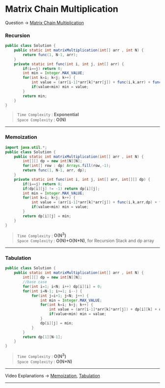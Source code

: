 # Matrix Chain Multiplication
Question -> [Matrix Chain Multiplication](https://www.codingninjas.com/codestudio/problems/matrix-chain-multiplication_975344)    

### Recursion
```java
public class Solution {
    public static int matrixMultiplication(int[] arr , int N) {
        return func(1, N-1, arr);
    }
    private static int func(int i, int j, int[] arr) {
        if(i==j) return 0;
        int min = Integer.MAX_VALUE;
        for(int k=i; k<j; k++) {
            int value = (arr[i-1]*arr[k]*arr[j]) + func(i,k,arr) + func(k+1,j,arr);
            if(value<min) min = value;
        }
        return min;
    }
}
```           
> `Time Complexity` : **Exponential**    
> `Space Complexity` : **O(N)** 
---
### Memoization
```java
import java.util.*;
public class Solution {
    public static int matrixMultiplication(int[] arr , int N) {
        int[][] dp = new int[N][N];
        for(int[] row : dp) Arrays.fill(row,-1);
        return func(1, N-1, arr, dp);
    }
    private static int func(int i, int j, int[] arr, int[][] dp) {
        if(i==j) return 0;
        if(dp[i][j] != -1) return dp[i][j];
        int min = Integer.MAX_VALUE;
        for(int k=i; k<j; k++) {
            int value = (arr[i-1]*arr[k]*arr[j]) + func(i,k,arr,dp) + func(k+1,j,arr,dp);
            if(value<min) min = value;
        }
        return dp[i][j] = min;
    }
}
```
> `Time Complexity` : **O(N<sup>3</sup>)**           
> `Space Complexity` : **O(N)+O(N\*N)**, for Recursion Stack and dp array
---
### Tabulation
```java
public class Solution {
    public static int matrixMultiplication(int[] arr , int N) {
        int[][] dp = new int[N][N];
        //base case
        for(int i=1; i<N; i++) dp[i][i] = 0;
        for(int i=N-1; i>=1; i--) {
            for(int j=i+1; j<N; j++) {
                int min = Integer.MAX_VALUE;
                for(int k=i; k<j; k++) {
                    int value = (arr[i-1]*arr[k]*arr[j]) + dp[i][k] + dp[k+1][j];
                    if(value<min) min = value;
                }
                dp[i][j] = min;
            }
        }
        return dp[1][N-1];
    }
}
```
> `Time Complexity` : **O(N<sup>3</sup>)**             
> `Space Complexity` : **O(N\*N)** 
---
Video Explanations -> [Memoization](https://youtu.be/vRVfmbCFW7Y?list=PLgUwDviBIf0qUlt5H_kiKYaNSqJ81PMMY), [Tabulation](https://youtu.be/pDCXsbAw5Cg?list=PLgUwDviBIf0qUlt5H_kiKYaNSqJ81PMMY)   
<hr>
